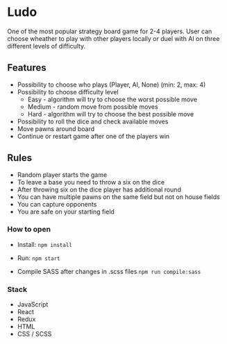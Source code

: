 # Ludo

One of the most popular strategy board game for 2-4 players.
User can choose wheather to play with other players locally or duel with AI on three different levels of difficulty.

## Features

- Possibility to choose who plays (Player, AI, None) (min: 2, max: 4)
- Possibility to choose difficulty level
  - Easy - algorithm will try to choose the worst possible move
  - Medium - random move from possible moves
  - Hard - algorithm will try to choose the best possible move
- Possibility to roll the dice and check available moves
- Move pawns around board
- Continue or restart game after one of the players win

## Rules

- Random player starts the game
- To leave a base you need to throw a six on the dice
- After throwing six on the dice player has additional round
- You can have multiple pawns on the same field but not on house fields
- You can capture opponents
- You are safe on your starting field

### How to open

- Install: `npm install`
- Run: `npm start`

- Compile SASS after changes in .scss files `npm run compile:sass`

### Stack

- JavaScript
- React
- Redux
- HTML
- CSS / SCSS
